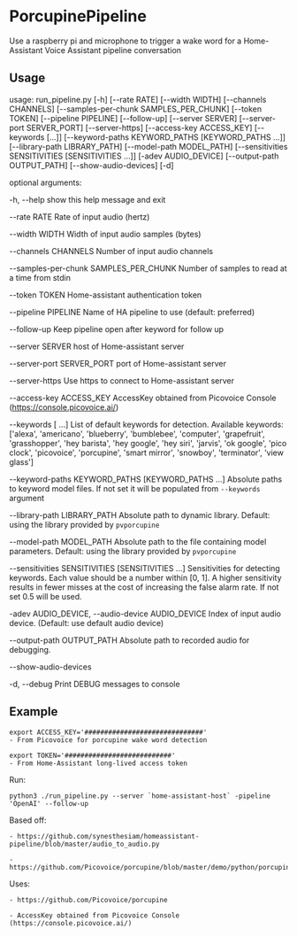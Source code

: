 # PorcupinePipeline

Use a raspberry pi and microphone to trigger a wake word
for a Home-Assistant Voice Assistant pipeline conversation



## Usage

usage: run_pipeline.py
    [-h] [--rate RATE] [--width WIDTH] [--channels CHANNELS] [--samples-per-chunk SAMPLES_PER_CHUNK]
    [--token TOKEN] [--pipeline PIPELINE] [--follow-up] [--server SERVER] [--server-port SERVER_PORT] [--server-https]
    [--access-key ACCESS_KEY] [--keywords  [...]] [--keyword-paths KEYWORD_PATHS [KEYWORD_PATHS ...]] [--library-path LIBRARY_PATH]
    [--model-path MODEL_PATH] [--sensitivities SENSITIVITIES [SENSITIVITIES ...]] [-adev AUDIO_DEVICE] [--output-path OUTPUT_PATH]
    [--show-audio-devices] [-d]

optional arguments:

  -h, --help            show this help message and exit

  --rate RATE           Rate of input audio (hertz)

  --width WIDTH         Width of input audio samples (bytes)

  --channels CHANNELS   Number of input audio channels

  --samples-per-chunk SAMPLES_PER_CHUNK
                        Number of samples to read at a time from stdin

  --token TOKEN         Home-assistant authentication token

  --pipeline PIPELINE   Name of HA pipeline to use (default: preferred)

  --follow-up           Keep pipeline open after keyword for follow up

  --server SERVER       host of Home-assistant server

  --server-port SERVER_PORT
                        port of Home-assistant server

  --server-https        Use https to connect to Home-assistant server

  --access-key ACCESS_KEY
                        AccessKey obtained from Picovoice Console (https://console.picovoice.ai/)

  --keywords  [ ...]    List of default keywords for detection. Available keywords: ['alexa', 'americano', 'blueberry', 'bumblebee', 'computer', 'grapefruit', 'grasshopper', 'hey barista', 'hey google', 'hey siri', 'jarvis', 'ok google', 'pico clock', 'picovoice', 'porcupine', 'smart mirror', 'snowboy', 'terminator', 'view glass']

  --keyword-paths KEYWORD_PATHS [KEYWORD_PATHS ...]
                        Absolute paths to keyword model files. If not set it will be populated from `--keywords` argument

  --library-path LIBRARY_PATH
                        Absolute path to dynamic library. Default: using the library provided by `pvporcupine`

  --model-path MODEL_PATH
                        Absolute path to the file containing model parameters. Default: using the library provided by `pvporcupine`

  --sensitivities SENSITIVITIES [SENSITIVITIES ...]
                        Sensitivities for detecting keywords. Each value should be a number within [0, 1]. A higher sensitivity results in fewer misses at the cost of increasing the false alarm rate.
                        If not set 0.5 will be used.

  -adev AUDIO_DEVICE, --audio-device AUDIO_DEVICE
                        Index of input audio device. (Default: use default audio device)

  --output-path OUTPUT_PATH
                        Absolute path to recorded audio for debugging.

  --show-audio-devices

  -d, --debug           Print DEBUG messages to console


## Example

    export ACCESS_KEY='##############################'
    - From Picovoice for porcupine wake word detection

    export TOKEN='###########################'
    - From Home-Assistant long-lived access token

Run:

    python3 ./run_pipeline.py --server `home-assistant-host` -pipeline 'OpenAI' --follow-up




Based off:

    - https://github.com/synesthesiam/homeassistant-pipeline/blob/master/audio_to_audio.py

    - https://github.com/Picovoice/porcupine/blob/master/demo/python/porcupine_demo_mic.py

Uses:

    - https://github.com/Picovoice/porcupine

    - AccessKey obtained from Picovoice Console (https://console.picovoice.ai/)


